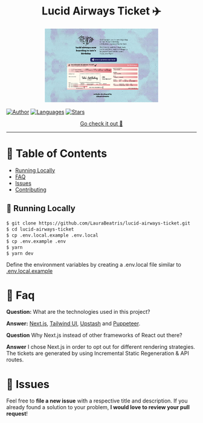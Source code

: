 

<h1 align='center'>Lucid Airways Ticket ✈️</h1>

<p align="center">
   <img src="./.github/docs/images/home.png" width="300"/>
</p>

[![Author](https://img.shields.io/badge/author-LauraBeatris-161A59?style=flat-square)](https://github.com/LauraBeatris)
[![Languages](https://img.shields.io/github/languages/count/LauraBeatris/lucid-airways-ticket?color=%23161A59&style=flat-square)](#)
[![Stars](https://img.shields.io/github/stars/LauraBeatris/lucid-airways-ticket?color=161A59&style=flat-square)](https://github.com/LauraBeatris/lucid-airways-ticket/stargazers)


<p align="center">
   <a href="https://lucidairwaysticket.com">Go check it out 🎉</a>
</p>

---

# :pushpin: Table of Contents

* [Running Locally](#construction_worker-running-locally)
* [FAQ](#postbox-faq)
* [Issues](#bug-issues)
* [Contributing](#tada-contributing)

## :construction_worker: Running Locally

```
$ git clone https://github.com/LauraBeatris/lucid-airways-ticket.git
$ cd lucid-airways-ticket
$ cp .env.local.example .env.local
$ cp .env.example .env
$ yarn
$ yarn dev
```

Define the environment variables by creating a .env.local file similar to [.env.local.example](https://github.com/LauraBeatris/lucid-airways-ticket/blob/master/.env.local.example)

# :postbox: Faq

**Question:** What are the technologies used in this project?

**Answer:** [Next.js](https://nextjs.org/), [Tailwind UI](https://tailwindui.com/), [Upstash](https://upstash.com/) and [Puppeteer](https://github.com/puppeteer/puppeteer).

**Question** Why Next.js instead of other frameworks of React out there?

**Answer** I chose Next.js in order to opt out for different rendering strategies. The tickets are generated by using Incremental Static Regeneration & API routes. 

# :bug: Issues

Feel free to **file a new issue** with a respective title and description. If you already found a solution to your problem, **I would love to review your pull request**!

